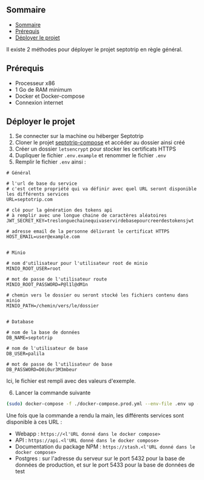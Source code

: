 ## Sommaire

- [Sommaire](#sommaire)
- [Prérequis](#prérequis)
- [Déployer le projet](#déployer-le-projet)

Il existe 2 méthodes pour déployer le projet septotrip en règle général.

## Prérequis

- Processeur x86
- 1 Go de RAM minimum
- Docker et Docker-compose
- Connexion internet

## Déployer le projet

1. Se connecter sur la machine ou héberger Septotrip
2. Cloner le projet [septotrip-compose](https://github.com/La-Sectoblique/septotrip-compose) et accéder au dossier ainsi créé
3. Créer un dossier `letsencrypt` pour stocker les certificats HTTPS
4. Dupliquer le fichier `.env.example` et renommer le fichier `.env`
5. Remplir le fichier `.env` ainsi :
```properties
# Général

# l'url de base du service 
# c'est cette propriété qui va définir avec quel URL seront disponible les différents services 
URL=septotrip.com

# clé pour la génération des tokens api
# à remplir avec une longue chaine de caractères aléatoires
JWT_SECRET_KEY=treslonguechainequivaservirdebasepourcreerdestokensjwt

# adresse email de la personne délivrant le certificat HTTPS
HOST_EMAIL=user@example.com


# Minio

# nom d'utilisateur pour l'utilisateur root de minio
MINIO_ROOT_USER=root

# mot de passe de l'utilisateur route
MINIO_ROOT_PASSWORD=P@l1l@dM1n

# chemin vers le dossier ou seront stocké les fichiers contenu dans minio
MINIO_PATH=/chemin/vers/le/dossier


# Database

# nom de la base de données
DB_NAME=septotrip

# nom de l'utilisateur de base
DB_USER=palila

# mot de passe de l'utilisateur de base
DB_PASSWORD=D0i0ur3M3mbeur
```
Ici, le fichier est rempli avec des valeurs d'exemple.

6. Lancer la commande suivante
```bash
(sudo) docker-compose -f ./docker-compose.prod.yml --env-file .env up -d
```
Une fois que la commande a rendu la main, les différents services sont disponible à ces URL : 
- Webapp : `https://<l'URL donné dans le docker compose>`
- API : `https://api.<l'URL donné dans le docker compose>`
- Documentation du package NPM : `https://stash.<l'URL donné dans le docker compose>`
- Postgres : sur l'adresse du serveur sur le port 5432 pour la base de données de production, et sur le port 5433 pour la base de données de test



